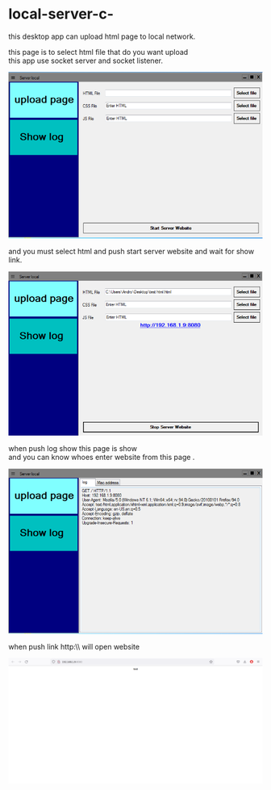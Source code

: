 # local-server-c-
this desktop app can upload html page to local network.

this page is to select html file that do you want upload  
this app use socket server and socket listener.

<img src="screen shot/window.PNG" >

and you must select html and push start server website and wait for show link.

<img src="screen shot/2.PNG" >

when push log show this page is show  
and you can know whoes enter website from this page .

<img src="screen shot/4.PNG" >

when push link http:\\\\ will open website

<img src="screen shot/3.PNG" width=600 heigth=900 >
